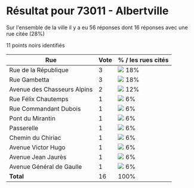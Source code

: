 # Résultat pour 73011 - Albertville

Sur l'ensemble de la ville il y a eu 56 réponses dont 16 réponses avec une rue citée (28%)

11 points noirs identifiés

| Rue | Vote | % / les rues cités|
|-----|------|-------------------|
| Rue de la République | 3 | <img src="../../img/bar_18.gif" />&nbsp;18%|
| Rue Gambetta | 3 | <img src="../../img/bar_18.gif" />&nbsp;18%|
| Avenue des Chasseurs Alpins | 2 | <img src="../../img/bar_12.gif" />&nbsp;12%|
| Rue Félix Chautemps | 1 | <img src="../../img/bar_6.gif" />&nbsp;6%|
| Rue Commandant Dubois | 1 | <img src="../../img/bar_6.gif" />&nbsp;6%|
| Pont du Mirantin | 1 | <img src="../../img/bar_6.gif" />&nbsp;6%|
| Passerelle | 1 | <img src="../../img/bar_6.gif" />&nbsp;6%|
| Chemin du Chiriac | 1 | <img src="../../img/bar_6.gif" />&nbsp;6%|
| Avenue Victor Hugo | 1 | <img src="../../img/bar_6.gif" />&nbsp;6%|
| Avenue Jean Jaurès | 1 | <img src="../../img/bar_6.gif" />&nbsp;6%|
| Avenue Général de Gaulle | 1 | <img src="../../img/bar_6.gif" />&nbsp;6%|
| **Total** | 16 | 100%|
